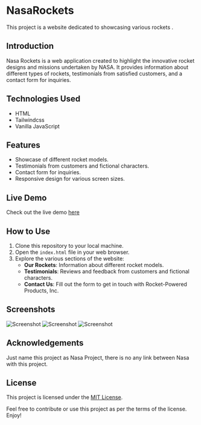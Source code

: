 # NasaRockets

This project is a website dedicated to showcasing various rockets . 

## Introduction

Nasa Rockets is a web application created to highlight the innovative rocket designs and missions undertaken by NASA. It provides information about different types of rockets, testimonials from satisfied customers, and a contact form for inquiries.

## Technologies Used

- HTML
- Tailwindcss 
- Vanilla JavaScript

## Features

- Showcase of different rocket models.
- Testimonials from customers and fictional characters.
- Contact form for inquiries.
- Responsive design for various screen sizes.

## Live Demo

Check out the live demo [here](https://roshan-metrix.github.io/Nasa-Rocket/)

## How to Use

1. Clone this repository to your local machine.
2. Open the `index.html` file in your web browser.
3. Explore the various sections of the website:
   - **Our Rockets**: Information about different rocket models.
   - **Testimonials**: Reviews and feedback from customers and fictional characters.
   - **Contact Us**: Fill out the form to get in touch with Rocket-Powered Products, Inc.

## Screenshots

![Screenshot](screenshots/screenshot1.jpg)
![Screenshot](screenshots/screenshot2.jpg)
![Screenshot](screenshots/screenshot3.jpg)


## Acknowledgements

Just name this project as Nasa Project, there is no any link between Nasa with this project. 


## License

This project is licensed under the [MIT License](license.txt).

Feel free to contribute or use this project as per the terms of the license. Enjoy!
